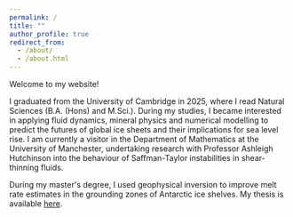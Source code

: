 ```yaml
---
permalink: /
title: ""
author_profile: true
redirect_from: 
  - /about/
  - /about.html
---
```


Welcome to my website! 

I graduated from the University of Cambridge in 2025, where I read Natural Sciences (B.A. (Hons) and M.Sci.). During my studies, I became interested in applying fluid dynamics, mineral physics and numerical modelling to predict the futures of global ice sheets and their implications for sea level rise. I am currently a visitor in the Department of Mathematics at the University of Manchester, undertaking research with Professor Ashleigh Hutchinson into the behaviour of Saffman-Taylor instabilities in shear-thinning fluids.

During my master's degree, I used geophysical inversion to improve melt rate estimates in the grounding zones of Antarctic ice shelves. My thesis is available <a href="/pdfs/Part_III_Dissertation_rjc213.pdf">here</a>.
